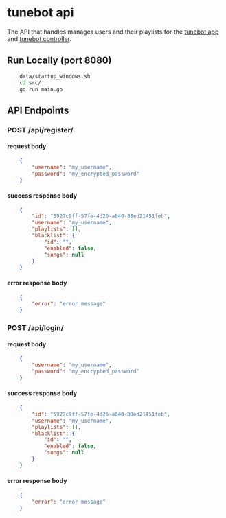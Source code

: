 # tunebot api
The API that handles manages users and their playlists for the [tunebot app](TBD) and [tunebot controller](https://github.com/cbeimers113/tunebot-controller).

## Run Locally (port 8080)
```bash
    data/startup_windows.sh
    cd src/
    go run main.go
```

## API Endpoints

### POST /api/register/
#### request body
```json
    {
        "username": "my_username",
        "password": "my_encrypted_password"
    }
```

#### success response body
```json
    {
        "id": "5927c9ff-57fe-4d26-a840-88ed21451feb",
        "username": "my_username",
        "playlists": [],
        "blacklist": {
            "id": "",
            "enabled": false,
            "songs": null
        }
    }
```

#### error response body
```json
    {
        "error": "error message"
    }
```

### POST /api/login/
#### request body
```json
    {
        "username": "my_username",
        "password": "my_encrypted_password"
    }
```

#### success response body
```json
    {
        "id": "5927c9ff-57fe-4d26-a840-88ed21451feb",
        "username": "my_username",
        "playlists": [],
        "blacklist": {
            "id": "",
            "enabled": false,
            "songs": null
        }
    }
```

#### error response body
```json
    {
        "error": "error message"
    }
```